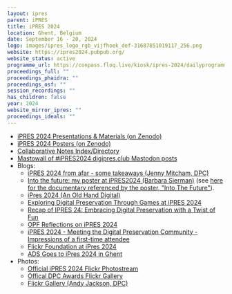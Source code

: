 ```yaml
---
layout: ipres
parent: iPRES
title: iPRES 2024
location: Ghent, Belgium
date: September 16 - 20, 2024
logo: images/ipres_logo_rgb_vijfhoek_def-31687851019117_256.png
website: https://ipres2024.pubpub.org/
website_status: active
programme_url: https://conpass.floq.live/kiosk/ipres-2024/dailyprogramme
proceedings_full: ""
proceedings_phaidra: ""
proceedings_osf: ""
session_recordings: ""
has_children: false
year: 2024
website_mirror_ipres: ""
proceedings_ideals: ""
---
```

- [iPRES 2024 Presentations & Materials (on Zenodo)](https://zenodo.org/communities/ipres2024materials)
- [iPRES 2024 Posters (on Zenodo)](https://zenodo.org/communities/ipres2024posters)
- [Collaborative Notes Index/Directory](https://drive.google.com/drive/folders/1pN0Be3mwURtEpRQyCcwxnVqmv3c2-qNu)
- [Mastowall of #iPRES2024 digipres.club Mastodon posts](https://rstockm.github.io/mastowall/?hashtags=ipres2024,ipres24&server=https://digipres.club)
- Blogs:
    - [iPRES 2024 from afar - some takeaways (Jenny Mitcham, DPC)](https://www.dpconline.org/blog/ipres-2024-from-afar-some-takeaways)
    - [Into the future: my poster at iPRES2024 (Barbara Sierman)](https://digitalpreservation.nl/seeds/ipres2024-bsierman-into-the-future-poster/) (see [here for the documentary referenced by the poster, "Into The Future"](http://www.americanfilmfoundation.com/order/into_the_future.shtml)).
    - [iPres 2024 (An Old Hand Digital)](https://anoldhanddigital.wordpress.com/2024/09/26/ipres-2024/)
    - [Exploring Digital Preservation Through Games at iPRES 2024](https://digitalpreservation-blog.lib.cam.ac.uk/exploring-digital-preservation-through-games-at-ipres-2024-45e96b13faa8)
    - [Recap of IPRES 24: Embracing Digital Preservation with a Twist of Fun](https://www.dpconline.org/blog/blog-sean-macmillan-ipres24)
    - [OPF Reflections on iPRES 2024](https://openpreservation.org/blogs/opf-reflections-on-ipres-2024/)
    - [iPRES 2024 - Meeting the Digital Preservation Community - Impressions of a first-time attendee](https://www.dpconline.org/blog/wdpd/blog-lukas-hechenblaickner-wdpd2024)
    - [Flickr Foundation at iPres 2024](https://www.flickr.org/flickr-foundation-at-ipres-2024/)
    - [ADS Goes to iPres 2024 in Ghent](https://archaeologydataservice.ac.uk/blog/ipres-2024/)
- Photos:
    - [Official iPRES 2024 Flickr Photostream](https://www.flickr.com/photos/201510637@N04/)
    - [Offical DPC Awards Flickr Gallery](https://www.flickr.com/photos/dpconflickr/albums/72177720320436016)
    - [Flickr Gallery (Andy Jackson, DPC)](https://www.flickr.com/photos/anjacks0n/albums/72177720320554306/)
